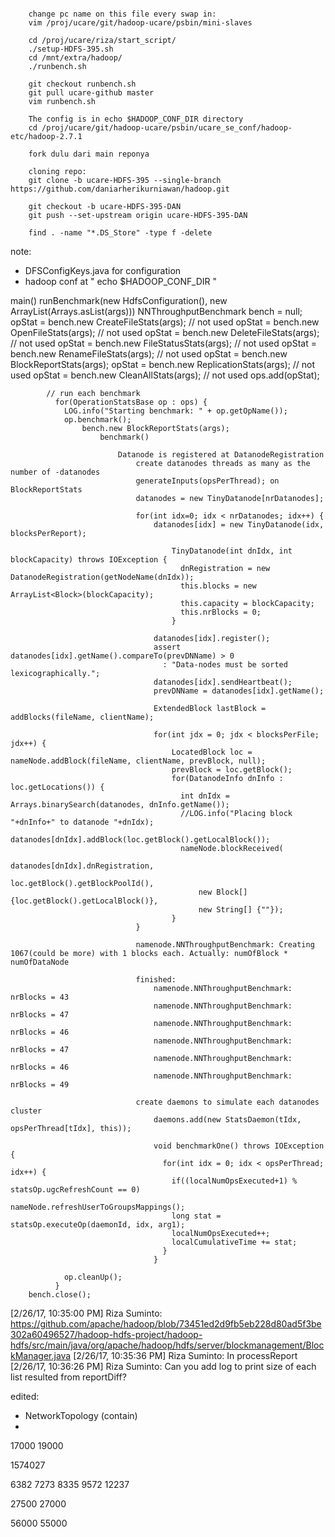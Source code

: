 ```

	change pc name on this file every swap in:
 	vim	/proj/ucare/git/hadoop-ucare/psbin/mini-slaves

 	cd /proj/ucare/riza/start_script/
	./setup-HDFS-395.sh
	cd /mnt/extra/hadoop/
	./runbench.sh

	git checkout runbench.sh
	git pull ucare-github master
	vim runbench.sh

	The config is in echo $HADOOP_CONF_DIR directory
	cd /proj/ucare/git/hadoop-ucare/psbin/ucare_se_conf/hadoop-etc/hadoop-2.7.1

	fork dulu dari main reponya 

	cloning repo:
	git clone -b ucare-HDFS-395 --single-branch https://github.com/daniarherikurniawan/hadoop.git

	git checkout -b ucare-HDFS-395-DAN
	git push --set-upstream origin ucare-HDFS-395-DAN

	find . -name "*.DS_Store" -type f -delete
```


note:

- DFSConfigKeys.java for configuration
- hadoop conf at " echo $HADOOP_CONF_DIR "


main()
	runBenchmark(new HdfsConfiguration(), new ArrayList<String>(Arrays.asList(args)))
		NNThroughputBenchmark bench = null;
			opStat = bench.new CreateFileStats(args); // not used
			opStat = bench.new OpenFileStats(args); // not used
			opStat = bench.new DeleteFileStats(args); // not used
			opStat = bench.new FileStatusStats(args); // not used
			opStat = bench.new RenameFileStats(args); // not used
			opStat = bench.new BlockReportStats(args);
			opStat = bench.new ReplicationStats(args); // not used
			opStat = bench.new CleanAllStats(args); // not used
			ops.add(opStat);

			// run each benchmark
		      for(OperationStatsBase op : ops) {
		        LOG.info("Starting benchmark: " + op.getOpName());
		        op.benchmark();
		        	bench.new BlockReportStats(args);
		        		benchmark()

		        			Datanode is registered at DatanodeRegistration
		        				create datanodes threads as many as the number of -datanodes 
		        				generateInputs(opsPerThread); on BlockReportStats
		        				datanodes = new TinyDatanode[nrDatanodes];

		        				for(int idx=0; idx < nrDatanodes; idx++) {
							        datanodes[idx] = new TinyDatanode(idx, blocksPerReport);

							        	TinyDatanode(int dnIdx, int blockCapacity) throws IOException {
									      dnRegistration = new DatanodeRegistration(getNodeName(dnIdx));
									      this.blocks = new ArrayList<Block>(blockCapacity);
									      this.capacity = blockCapacity;
									      this.nrBlocks = 0;
									    }

							        datanodes[idx].register();
							        assert datanodes[idx].getName().compareTo(prevDNName) > 0
							          : "Data-nodes must be sorted lexicographically.";
							        datanodes[idx].sendHeartbeat();
							        prevDNName = datanodes[idx].getName();

							        ExtendedBlock lastBlock = addBlocks(fileName, clientName);

							        for(int jdx = 0; jdx < blocksPerFile; jdx++) {
								        LocatedBlock loc = nameNode.addBlock(fileName, clientName, prevBlock, null);
								        prevBlock = loc.getBlock();
								        for(DatanodeInfo dnInfo : loc.getLocations()) {
								          int dnIdx = Arrays.binarySearch(datanodes, dnInfo.getName());
								          //LOG.info("Placing block "+dnInfo+" to datanode "+dnIdx);
								          datanodes[dnIdx].addBlock(loc.getBlock().getLocalBlock());
								          nameNode.blockReceived(
								              datanodes[dnIdx].dnRegistration, 
								              loc.getBlock().getBlockPoolId(),
								              new Block[] {loc.getBlock().getLocalBlock()},
								              new String[] {""});
								        }
							    }

							    namenode.NNThroughputBenchmark: Creating 1067(could be more) with 1 blocks each. Actually: numOfBlock * numOfDataNode
							    
							    finished:  
									namenode.NNThroughputBenchmark: nrBlocks = 43
									namenode.NNThroughputBenchmark: nrBlocks = 47
									namenode.NNThroughputBenchmark: nrBlocks = 46
									namenode.NNThroughputBenchmark: nrBlocks = 47
									namenode.NNThroughputBenchmark: nrBlocks = 46
									namenode.NNThroughputBenchmark: nrBlocks = 49

						    	create daemons to simulate each datanodes cluster
						    		daemons.add(new StatsDaemon(tIdx, opsPerThread[tIdx], this));

						    		void benchmarkOne() throws IOException {
								      for(int idx = 0; idx < opsPerThread; idx++) {
								        if((localNumOpsExecuted+1) % statsOp.ugcRefreshCount == 0)
								          nameNode.refreshUserToGroupsMappings();
								        long stat = statsOp.executeOp(daemonId, idx, arg1);
								        localNumOpsExecuted++;
								        localCumulativeTime += stat;
								      }
								    }		

		        op.cleanUp();
		      }
		bench.close();

[2/26/17, 10:35:00 PM] Riza Suminto: https://github.com/apache/hadoop/blob/73451ed2d9fb5eb228d80ad5f3be302a60496527/hadoop-hdfs-project/hadoop-hdfs/src/main/java/org/apache/hadoop/hdfs/server/blockmanagement/BlockManager.java
[2/26/17, 10:35:36 PM] Riza Suminto: In processReport
[2/26/17, 10:36:26 PM] Riza Suminto: Can you add log to print size of each list resulted from reportDiff?


edited:
- NetworkTopology (contain)
- 

17000
19000

1574027

6382
7273
8335
9572
12237

27500
27000

56000
55000